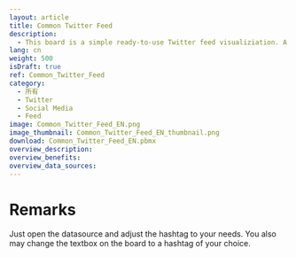 ```yaml
---
layout: article
title: Common Twitter Feed
description: 
  - This board is a simple ready-to-use Twitter feed visualiziation. A List View element is used to present the feed.
lang: cn
weight: 500
isDraft: true
ref: Common_Twitter_Feed
category:
  - 所有
  - Twitter
  - Social Media
  - Feed
image: Common_Twitter_Feed_EN.png
image_thumbnail: Common_Twitter_Feed_EN_thumbnail.png
download: Common_Twitter_Feed_EN.pbmx
overview_description:
overview_benefits:
overview_data_sources:
---
```

# Remarks
Just open the datasource and adjust the hashtag to your needs. You also may change the textbox on the board to a hashtag of your choice.
